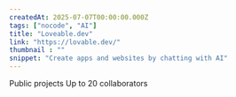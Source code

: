 ```yaml
---
createdAt: 2025-07-07T00:00:00.000Z
tags: ["nocode", "AI"]
title: "Loveable.dev"
link: "https://lovable.dev/"
thumbnail : ""
snippet: "Create apps and websites by chatting with AI"
---
```

Public projects
Up to 20 collaborators
